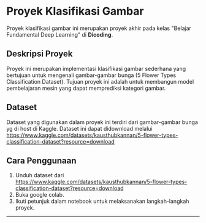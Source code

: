 # Proyek Klasifikasi Gambar 
Proyek klasifikasi gambar ini merupakan proyek akhir pada kelas "Belajar Fundamental Deep Learning" di **Dicoding**.

## Deskripsi Proyek

Proyek ini merupakan implementasi klasifikasi gambar sederhana yang bertujuan untuk mengenali gambar-gambar bunga (5 Flower Types Classification Dataset). Tujuan proyek ini adalah untuk membangun model pembelajaran mesin yang dapat memprediksi kategori gambar.

## Dataset

Dataset yang digunakan dalam proyek ini terdiri dari gambar-gambar bunga yg di host di Kaggle. Dataset ini dapat didownload melalui https://www.kaggle.com/datasets/kausthubkannan/5-flower-types-classification-dataset?resource=download

## Cara Penggunaan

1. Unduh dataset dari https://www.kaggle.com/datasets/kausthubkannan/5-flower-types-classification-dataset?resource=download
2. Buka google colab.
3. Ikuti petunjuk dalam notebook untuk melaksanakan langkah-langkah proyek.

---

